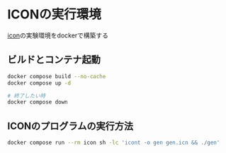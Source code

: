 # ICONの実行環境

[icon](https://www2.cs.arizona.edu/icon/)の実験環境をdockerで構築する

## ビルドとコンテナ起動

```bash
docker compose build --no-cache
docker compose up -d

# 終了したい時
docker compose down
```

## ICONのプログラムの実行方法

```bash
docker compose run --rm icon sh -lc 'icont -o gen gen.icn && ./gen'
```
